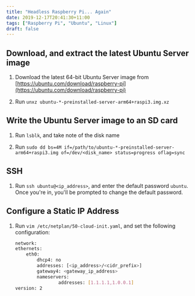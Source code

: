 ```yaml
---
title: "Headless Raspberry Pi... Again"
date: 2019-12-17T20:41:30+11:00
tags: ["Raspberry Pi", "Ubuntu", "Linux"]
draft: false
---
```


## Download, and extract the latest Ubuntu Server image

1. Download the latest 64-bit Ubuntu Server image from [https://ubuntu.com/download/raspberry-pi](https://ubuntu.com/download/raspberry-pi)

2. Run `unxz ubuntu-*-preinstalled-server-arm64+raspi3.img.xz`

## Write the Ubuntu Server image to an SD card

1. Run `lsblk`, and take note of the disk name

2. Run `sudo dd bs=4M if=/path/to/ubuntu-*-preinstalled-server-arm64+raspi3.img of=/dev/<disk_name> status=progress oflag=sync`

<!--more-->

## SSH

1. Run `ssh ubuntu@<ip_address>`, and enter the default password `ubuntu`. Once you're in, you'll be prompted to change the default password.

## Configure a Static IP Address

1. Run `vim /etc/netplan/50-cloud-init.yaml`, and set the following configuration:

    ```bash
    network:
    ethernets:
        eth0:
            dhcp4: no
            addresses: [<ip_address>/<cidr_prefix>]
            gateway4: <gateway_ip_address>
            nameservers:
                    addresses: [1.1.1.1,1.0.0.1]
    version: 2
    ```
